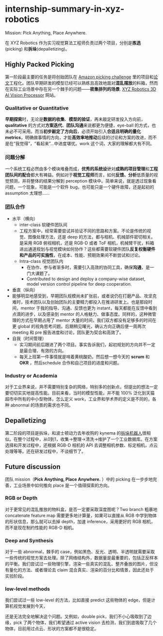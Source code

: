 # internship-summary-in-xyz-robotics 

Mission: Pick Anything, Place Anywhere.

在 XYZ Robotics 作为实习视觉算法工程师负责过两个项目，分别是**拣选** (picking) 和**拆垛**(depalletizing)。

##  Highly Packed Picking

第一阶段最主要的任务是将创始团队在 [Amazon picking challenge](http://arc.cs.princeton.edu/) 里的项目和[论文](https://arxiv.org/abs/1710.01330/)工程化。团队早期研发的模型已经可以熟练且高效地面对**混乱摆放**的料箱，然而在实际工业场景中存在另一个棘手的问题——**密集排列的场景**. [XYZ Robotics 3D AI Vision Processor](https://www.xyzrobotics.ai/3d-ai-vision-processor/) 网站。

### Qualitative or Quantitative

**早期探索**时，无论是**数据的收集**、**模型的验证**，再未敲定研发投入方向前，**qualitative** 的方式对**方案迭代**、**团队沟通**来说都更为便捷，eye-ball 的方式，也未必不可采用。而当**初步敲定了方向后**，必须开始引入**合适且明确的量化 metrics**，明确做事情的方向，才能**高效率地推动**后续的讨论和方案的改进，而不是在“我觉得”，“看起来”…中进度堪忧。work 这个词，大家的理解都大有不同。

### 问题分解

一个系统工程必然由多个模块堆叠而成，**优秀的系统设计**对**成熟的项目管理**和**工程团队间的配合**都大有裨益。例如对于**视觉工程师**而言，如何**反馈、分析**低质量的视觉预测，并将整体的结果分解到 perception 模块中。简单来说，就是透过现象看问题，一个现象，可能是一个软件 bug，也可能只是一个硬件故障，还是起初的 assumption 太理想……

### 团队合作

- 水平（横向）
  -  inter-class 软硬件团队间
    - 工程方案中，经常需要尝试并验证不同的思路和方案。不论是传统的视觉、图像处理方法，还是 deep 的方法，都与相机、机械部件密切相关。是采用 RGB 俯视相机，还是 RGB-D 或者 ToF 相机，机械臂干扰，料箱进出通道规划与视觉模块如何协作？这些都需要软硬件团队**反复权衡硬件和产品的可实施性**，在成本、性能、预期效果间不断尝试和讨论。
  - Intra-class 视觉团队内
    - 在协作、参与者渐多时，需要引入高效的协同工具，确保**沟通**，是一门大课题了。
    - Contributed to design and deploy a company-wise dataset, model version control pipeline for deep cooperation. 
-  垂直（纵向）
  - 能够明显地感受到，早期团队规模尚未扩张前，或者说仍在打磨产品、攻坚克难时，技术团队以及创始团队的主要精力都投入在推进研发上。也是那段时间，mentor 于我的指导、沟通、反馈也更为 instant，每天都能在反馈中看到点滴的进步，以及感染到 mentor 的人格魅力、做事态度。同样的，这种微管理的方式在早期占用了 mentor 大量的时间，我们双方都没有足够多的时间在更 global 的视角思考问题。后期稍见曙光，确认方向正确后便一周两次 meeting 和 pre 报告进度和讨论，团队更为契合和高效了。
- 自我（时间管理）
  - 实习期间前后跟进了两个项目。事实告诉我们，起初规划的方向并不一定是最合理、有效的方向。
  - 每天上班第一件事情就是啃着黄桃酸奶，然后想一想今天的 **scrum** 和 **OKR** ，然后schedule 合作和自己项目的进度和问题。

### Industry or Academia

对于工业界来说，并不需要特别复杂的网络，特别多的创新点，但提出的想法一定要切切实实地提高性能。目前来看，当时的模型性能，并不能 100% 泛化到天猫超市中所有的中小型物体，怎么定义 work，工业界和学术界的定义是不同的，各种 abnormal 的场景的需求也不同。

## Depalletizing

第二阶段的项目是拆垛，和波士顿动力去年收购的 kynema 的[拆垛机器人](https://www.bostondynamics.com/pick)很相似。在整个过程中，从0到1，收集→整理→清洗→维护了一个工业数据库。在方案选择和开发过程中，还根据 RGB-D 相机的 API 去调整相机参数、标定相机，点云处理等等。还在研发过程中，不谈细节了。

## Future discussion

团队 mission（**Pick Anything, Place Anywhere.** ）中的 picking 在一步步地完善，工业场景中如何推向 place 是一个值得探索的方向。

### RGB or Depth

对于更常见的混乱推放的物料盒，是否一定要采取深度图呢？Two branch 粗暴地 concatenate feature map 需要更多地计算量，如果可以直接从 RGB 中学到物体的形状信息，那么就可以去掉 depth，加速 inference，采用更好的 RGB 相机，而不是现在制约性能的 RGB-D 相机。

### Deep and Synthesis

对于一些 abnormal，棘手的 case，例如黑色、反光、透明、半透明就需要采取一些传统的视觉方案去处理。除了网络结构外，数据量是最重要的，包括正反样本的平衡。我们尝试过一些物理引擎，渲染一些真实的混乱、整齐叠放的图片，但没有量化的方法、或者理论去 claim 混合真实、渲染的百分比和情景，因此还处于实验阶段。

### low-level methods

我们尝试过一些 low-level 的方法，比如直接 predict 这些物体的 edge，但是计算机视觉发展到今天，

还是无法完全地解决这个问题。又例如，double pick，我们不小心吸取到了边缘，pick 了两个物体，我们希望通过 active vision 去检测，我们到底吸取了几个物体，目前用过点云、形状的方案都不是很稳定。
